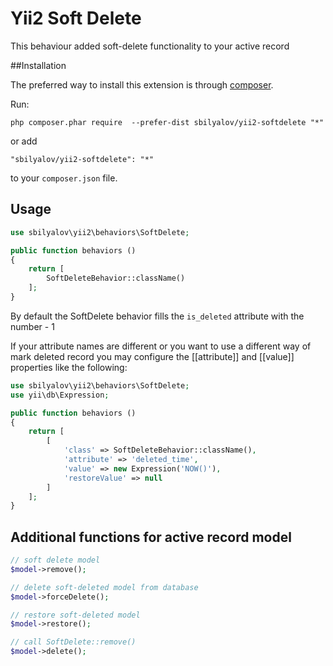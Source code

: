 # Yii2 Soft Delete

This behaviour added soft-delete functionality to your active record


##Installation

The preferred way to install this extension is through [composer](http://getcomposer.org/download/).

Run:

```
php composer.phar require  --prefer-dist sbilyalov/yii2-softdelete "*"
```

or add

```
"sbilyalov/yii2-softdelete": "*"
```

to your `composer.json` file.


## Usage

```php
use sbilyalov\yii2\behaviors\SoftDelete;

public function behaviors ()
{
    return [
        SoftDeleteBehavior::className()
    ];
}
```

By default the SoftDelete behavior fills the `is_deleted` attribute with the number - 1

If your attribute names are different or you want to use a different way of mark deleted record
you may configure the [[attribute]] and [[value]] properties like the following:


```php
use sbilyalov\yii2\behaviors\SoftDelete;
use yii\db\Expression;

public function behaviors ()
{
    return [
        [
            'class' => SoftDeleteBehavior::className(),
            'attribute' => 'deleted_time',
            'value' => new Expression('NOW()'),
            'restoreValue' => null
        ]
    ];
}
```

## Additional functions for active record model

```php
// soft delete model
$model->remove();

// delete soft-deleted model from database
$model->forceDelete();

// restore soft-deleted model
$model->restore();

// call SoftDelete::remove()
$model->delete();
```
